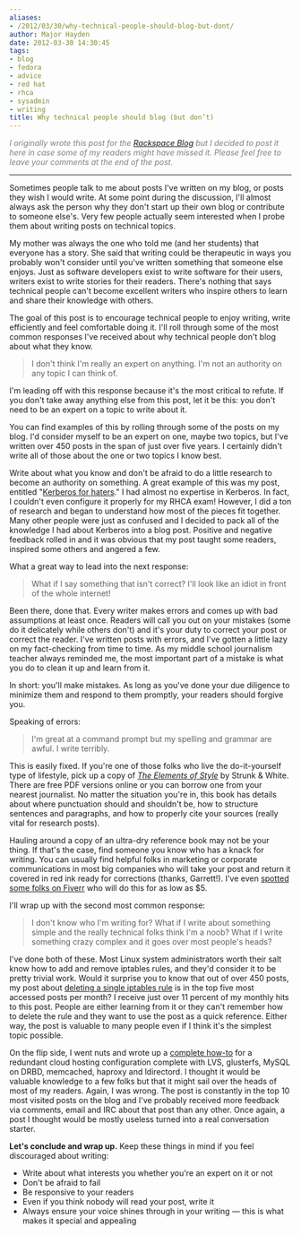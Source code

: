 ```yaml
---
aliases:
- /2012/03/30/why-technical-people-should-blog-but-dont/
author: Major Hayden
date: 2012-03-30 14:30:45
tags:
- blog
- fedora
- advice
- red hat
- rhca
- sysadmin
- writing
title: Why technical people should blog (but don’t)
---
```


<em style="color: grey;">I originally wrote this post for the <a href="http://www.rackspace.com/blog/why-technical-people-should-blog-but-dont/">Rackspace Blog</a> but I decided to post it here in case some of my readers might have missed it. Please feel free to leave your comments at the end of the post.</em>

* * *

Sometimes people talk to me about posts I've written on my blog, or posts they wish I would write. At some point during the discussion, I'll almost always ask the person why they don't start up their own blog or contribute to someone else's. Very few people actually seem interested when I probe them about writing posts on technical topics.</p>

My mother was always the one who told me (and her students) that everyone has a story. She said that writing could be therapeutic in ways you probably won't consider until you've written something that someone else enjoys. Just as software developers exist to write software for their users, writers exist to write stories for their readers. There's nothing that says technical people can't become excellent writers who inspire others to learn and share their knowledge with others.

The goal of this post is to encourage technical people to enjoy writing, write efficiently and feel comfortable doing it. I'll roll through some of the most common responses I've received about why technical people don't blog about what they know.

> I don't think I'm really an expert on anything. I'm not an authority on any topic I can think of.

I'm leading off with this response because it's the most critical to refute. If you don't take away anything else from this post, let it be this: you don't need to be an expert on a topic to write about it.

You can find examples of this by rolling through some of the posts on my blog. I'd consider myself to be an expert on one, maybe two topics, but I've written over 450 posts in the span of just over five years. I certainly didn't write all of those about the one or two topics I know best.

Write about what you know and don't be afraid to do a little research to become an authority on something. A great example of this was my post, entitled "[Kerberos for haters][1]." I had almost no expertise in Kerberos. In fact, I couldn't even configure it properly for my RHCA exam! However, I did a ton of research and began to understand how most of the pieces fit together. Many other people were just as confused and I decided to pack all of the knowledge I had about Kerberos into a blog post. Positive and negative feedback rolled in and it was obvious that my post taught some readers, inspired some others and angered a few.

What a great way to lead into the next response:

> What if I say something that isn't correct? I'll look like an idiot in front of the whole internet!

Been there, done that. Every writer makes errors and comes up with bad assumptions at least once. Readers will call you out on your mistakes (some do it delicately while others don't) and it's your duty to correct your post or correct the reader. I've written posts with errors, and I've gotten a little lazy on my fact-checking from time to time. As my middle school journalism teacher always reminded me, the most important part of a mistake is what you do to clean it up and learn from it.

In short: you'll make mistakes. As long as you've done your due diligence to minimize them and respond to them promptly, your readers should forgive you.

Speaking of errors:

> I'm great at a command prompt but my spelling and grammar are awful. I write terribly.

This is easily fixed. If you're one of those folks who live the do-it-yourself type of lifestyle, pick up a copy of [_The Elements of Style_][2] by Strunk & White. There are free PDF versions online or you can borrow one from your nearest journalist. No matter the situation you're in, this book has details about where punctuation should and shouldn't be, how to structure sentences and paragraphs, and how to properly cite your sources (really vital for research posts).

Hauling around a copy of an ultra-dry reference book may not be your thing. If that's the case, find someone you know who has a knack for writing. You can usually find helpful folks in marketing or corporate communications in most big companies who will take your post and return it covered in red ink ready for corrections (thanks, Garrett!). I've even [spotted some folks on Fiverr][3] who will do this for as low as $5.

I'll wrap up with the second most common response:

> I don't know who I'm writing for? What if I write about something simple and the really technical folks think I'm a noob? What if I write something crazy complex and it goes over most people's heads?

I've done both of these. Most Linux system administrators worth their salt know how to add and remove iptables rules, and they'd consider it to be pretty trivial work. Would it surprise you to know that out of over 450 posts, my post about [deleting a single iptables rule][4] is in the top five most accessed posts per month? I receive just over 11 percent of my monthly hits to this post. People are either learning from it or they can't remember how to delete the rule and they want to use the post as a quick reference. Either way, the post is valuable to many people even if I think it's the simplest topic possible.

On the flip side, I went nuts and wrote up a [complete how-to][5] for a redundant cloud hosting configuration complete with LVS, glusterfs, MySQL on DRBD, memcached, haproxy and ldirectord. I thought it would be valuable knowledge to a few folks but that it might sail over the heads of most of my readers. Again, I was wrong. The post is constantly in the top 10 most visited posts on the blog and I've probably received more feedback via comments, email and IRC about that post than any other. Once again, a post I thought would be mostly useless turned into a real conversation starter.

**Let's conclude and wrap up.** Keep these things in mind if you feel discouraged about writing:

  * Write about what interests you whether you're an expert on it or not
  * Don't be afraid to fail
  * Be responsive to your readers
  * Even if you think nobody will read your post, write it
  * Always ensure your voice shines through in your writing — this is what makes it special and appealing

 [1]: /2012/02/02/kerberos-for-haters/
 [2]: http://en.wikipedia.org/wiki/The_Elements_of_Style
 [3]: http://fiverr.com/categories/all/tags/proofreading/order/latest/pages/1
 [4]: /2007/02/09/delete-single-iptables-rules/
 [5]: /redundant-cloud-hosting-configuration-guide/